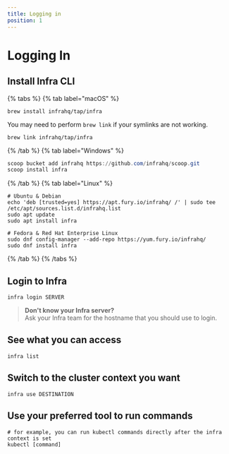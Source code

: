 ```yaml
---
title: Logging in
position: 1
---
```


# Logging In

## Install Infra CLI

{% tabs %}
{% tab label="macOS" %}
```
brew install infrahq/tap/infra
```
You may need to perform `brew link` if your symlinks are not working.
```
brew link infrahq/tap/infra
```
{% /tab %}
{% tab label="Windows" %}
```powershell
scoop bucket add infrahq https://github.com/infrahq/scoop.git
scoop install infra
```
{% /tab %}
{% tab label="Linux" %}
```
# Ubuntu & Debian
echo 'deb [trusted=yes] https://apt.fury.io/infrahq/ /' | sudo tee /etc/apt/sources.list.d/infrahq.list
sudo apt update
sudo apt install infra
```
```
# Fedora & Red Hat Enterprise Linux
sudo dnf config-manager --add-repo https://yum.fury.io/infrahq/
sudo dnf install infra
```
{% /tab %}
{% /tabs %}

## Login to Infra

```
infra login SERVER
```

> **Don't know your Infra server?<br />** Ask your Infra team for the hostname that you should use to login.

## See what you can access

```
infra list
```

## Switch to the cluster context you want

```
infra use DESTINATION
```

## Use your preferred tool to run commands

```
# for example, you can run kubectl commands directly after the infra context is set
kubectl [command]
```
